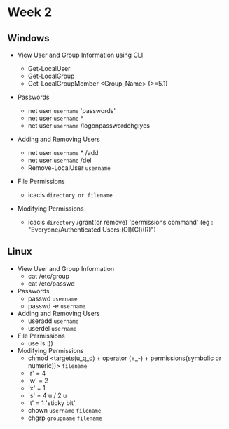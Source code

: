 # Week 2
## Windows
* View User and Group Information using CLI
	* Get-LocalUser
	* Get-LocalGroup
	* Get-LocalGroupMember <Group_Name> (\>=5.1)
	
* Passwords
	* net user `username` 'passwords'
	* net user `username` *
	* net user `username` /logonpasswordchg:yes
* Adding and Removing Users
	* net user `username` * /add
	* net user `username` /del
	* Remove-LocalUser `username`
* File Permissions
	* icacls `directory or filename`
* Modifying Permissions
	* icacls `directory` /grant(or remove) 'permissions command' (eg : "Everyone/Authenticated Users:(OI)(CI)(R)")
	
## Linux
* View User and Group Information
	* cat /etc/group
	* cat /etc/passwd
* Passwords
	* passwd `username`
	* passwd -e `username`
* Adding and Removing Users
	* useradd `username`
	* userdel `username`
* File Permissions
	* use ls :))
* Modifying Permissions
	* chmod \<targets(u_q_o) + operator (+_-) + permissions(symbolic or numeric))\> `filename`
	* 'r' = 4 
	* 'w' = 2
	* 'x' = 1
	* 's' = 4 u / 2 u
	* 't' = 1 'sticky bit'
	* chown `username` `filename`
	* chgrp `groupname` `filename`
